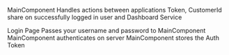
MainComponent
    Handles actions between applications
        Token, CustomerId share on successfully logged in user and Dashboard Service
        
Login Page 
    Passes your username and password to MainComponent
    MainComponent authenticates on server
    MainComponent stores the Auth Token
